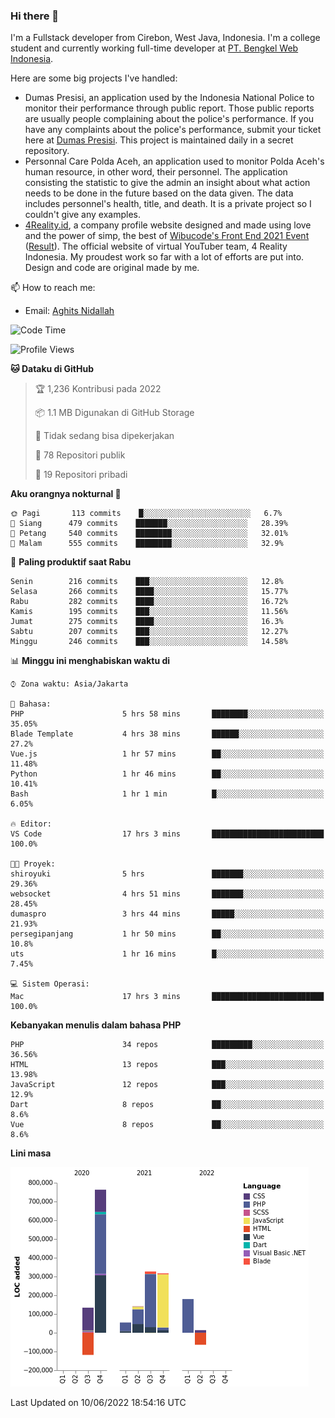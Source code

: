 ### Hi there 👋
I'm a Fullstack developer from Cirebon, West Java, Indonesia. I'm a college student and currently working full-time developer at [PT. Bengkel Web Indonesia](https://github.com/PT-Bengkel-Web-Indonesia).

Here are some big projects I've handled:
- Dumas Presisi, an application used by the Indonesia National Police to monitor their performance through public report. Those public reports are usually people complaining about the police's performance. If you have any complaints about the police's performance, submit your ticket here at [Dumas Presisi](https://dumaspresisi.polri.go.id/dumaspro). This project is maintained daily in a secret repository.
- Personnal Care Polda Aceh, an application used to monitor Polda Aceh's human resource, in other word, their personnel. The application consisting the statistic to give the admin an insight about what action needs to be done in the future based on the data given. The data includes personnel's health, title, and death. It is a private project so I couldn't give any examples.
- [4Reality.id](https://4reality.id), a company profile website designed and made using love and the power of simp, the best of [Wibucode's Front End 2021 Event](https://github.com/wibucode02/submision-event-frontend-2021) ([Result](https://github.com/wibucode02/top-5-pemenang-event-front-end-wibucode-2021)). The official website of virtual YouTuber team, 4 Reality Indonesia. My proudest work so far with a lot of efforts are put into. Design and code are original made by me.

📫 How to reach me:
- Email: [Aghits Nidallah](mailto:yourlovelydev@gmail.com)

<!--START_SECTION:waka-->
![Code Time](http://img.shields.io/badge/Code%20Time-0%20secs-blue)

![Profile Views](http://img.shields.io/badge/Profil%20dilihat-0-blue)

**🐱 Dataku di GitHub** 

> 🏆 1,236 Kontribusi pada 2022
 > 
> 📦 1.1 MB Digunakan di GitHub Storage 
 > 
> 🚫 Tidak sedang bisa dipekerjakan
 > 
> 📜 78 Repositori publik 
 > 
> 🔑 19 Repositori pribadi  
 > 
**Aku orangnya nokturnal 🦉** 

```text
🌞 Pagi       113 commits    █░░░░░░░░░░░░░░░░░░░░░░░░   6.7% 
🌆 Siang      479 commits    ███████░░░░░░░░░░░░░░░░░░   28.39% 
🌃 Petang     540 commits    ████████░░░░░░░░░░░░░░░░░   32.01% 
🌙 Malam      555 commits    ████████░░░░░░░░░░░░░░░░░   32.9%

```
📅 **Paling produktif saat Rabu** 

```text
Senin        216 commits    ███░░░░░░░░░░░░░░░░░░░░░░   12.8% 
Selasa       266 commits    ████░░░░░░░░░░░░░░░░░░░░░   15.77% 
Rabu         282 commits    ████░░░░░░░░░░░░░░░░░░░░░   16.72% 
Kamis        195 commits    ███░░░░░░░░░░░░░░░░░░░░░░   11.56% 
Jumat        275 commits    ████░░░░░░░░░░░░░░░░░░░░░   16.3% 
Sabtu        207 commits    ███░░░░░░░░░░░░░░░░░░░░░░   12.27% 
Minggu       246 commits    ███░░░░░░░░░░░░░░░░░░░░░░   14.58%

```


📊 **Minggu ini menghabiskan waktu di** 

```text
⌚︎ Zona waktu: Asia/Jakarta

💬 Bahasa: 
PHP                      5 hrs 58 mins       ████████░░░░░░░░░░░░░░░░░   35.05% 
Blade Template           4 hrs 38 mins       ██████░░░░░░░░░░░░░░░░░░░   27.2% 
Vue.js                   1 hr 57 mins        ██░░░░░░░░░░░░░░░░░░░░░░░   11.48% 
Python                   1 hr 46 mins        ██░░░░░░░░░░░░░░░░░░░░░░░   10.41% 
Bash                     1 hr 1 min          █░░░░░░░░░░░░░░░░░░░░░░░░   6.05%

🔥 Editor: 
VS Code                  17 hrs 3 mins       █████████████████████████   100.0%

🐱‍💻 Proyek: 
shiroyuki                5 hrs               ███████░░░░░░░░░░░░░░░░░░   29.36% 
websocket                4 hrs 51 mins       ███████░░░░░░░░░░░░░░░░░░   28.45% 
dumaspro                 3 hrs 44 mins       █████░░░░░░░░░░░░░░░░░░░░   21.93% 
persegipanjang           1 hr 50 mins        ██░░░░░░░░░░░░░░░░░░░░░░░   10.8% 
uts                      1 hr 16 mins        █░░░░░░░░░░░░░░░░░░░░░░░░   7.45%

💻 Sistem Operasi: 
Mac                      17 hrs 3 mins       █████████████████████████   100.0%

```

**Kebanyakan menulis dalam bahasa PHP** 

```text
PHP                      34 repos            █████████░░░░░░░░░░░░░░░░   36.56% 
HTML                     13 repos            ███░░░░░░░░░░░░░░░░░░░░░░   13.98% 
JavaScript               12 repos            ███░░░░░░░░░░░░░░░░░░░░░░   12.9% 
Dart                     8 repos             ██░░░░░░░░░░░░░░░░░░░░░░░   8.6% 
Vue                      8 repos             ██░░░░░░░░░░░░░░░░░░░░░░░   8.6%

```


**Lini masa**

![Chart not found](https://raw.githubusercontent.com/NikarashiHatsu/NikarashiHatsu/master/charts/bar_graph.png) 


 Last Updated on 10/06/2022 18:54:16 UTC
<!--END_SECTION:waka-->
